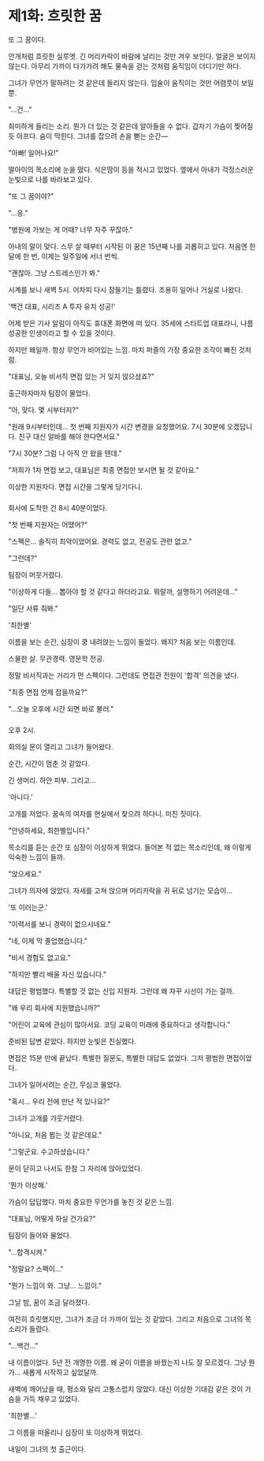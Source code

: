 # 제1화: 흐릿한 꿈

또 그 꿈이다.

안개처럼 흐릿한 실루엣. 긴 머리카락이 바람에 날리는 것만 겨우 보인다. 얼굴은 보이지 않는다. 아무리 가까이 다가가려 해도 물속을 걷는 것처럼 움직임이 더디기만 하다.

그녀가 무언가 말하려는 것 같은데 들리지 않는다. 입술이 움직이는 것만 어렴풋이 보일 뿐.

"...건..."

희미하게 들리는 소리. 뭔가 더 있는 것 같은데 알아들을 수 없다. 갑자기 가슴이 찢어질 듯 아프다. 숨이 막힌다. 그녀를 잡으려 손을 뻗는 순간—

"아빠! 일어나요!"

딸아이의 목소리에 눈을 떴다. 식은땀이 등을 적시고 있었다. 옆에서 아내가 걱정스러운 눈빛으로 나를 바라보고 있다.

"또 그 꿈이야?"

"...응."

"병원에 가보는 게 어때? 너무 자주 꾸잖아."

아내의 말이 맞다. 스무 살 때부터 시작된 이 꿈은 15년째 나를 괴롭히고 있다. 처음엔 한 달에 한 번, 이제는 일주일에 서너 번씩.

"괜찮아. 그냥 스트레스인가 봐."

시계를 보니 새벽 5시. 어차피 다시 잠들기는 틀렸다. 조용히 일어나 거실로 나왔다.

'백건 대표, 시리즈 A 투자 유치 성공!'

어제 받은 기사 알림이 아직도 휴대폰 화면에 떠 있다. 35세에 스타트업 대표라니, 나름 성공한 인생이라고 할 수 있을 것이다.

하지만 왜일까. 항상 무언가 비어있는 느낌. 마치 퍼즐의 가장 중요한 조각이 빠진 것처럼.

"대표님, 오늘 비서직 면접 있는 거 잊지 않으셨죠?"

출근하자마자 팀장이 물었다.

"아, 맞다. 몇 시부터지?"

"원래 9시부터인데... 첫 번째 지원자가 시간 변경을 요청했어요. 7시 30분에 오겠답니다. 친구 대신 알바를 해야 한다면서요."

"7시 30분? 그럼 나 아직 안 왔을 텐데."

"저희가 1차 면접 보고, 대표님은 최종 면접만 보시면 될 것 같아요."

이상한 지원자다. 면접 시간을 그렇게 당기다니.

###

회사에 도착한 건 8시 40분이었다.

"첫 번째 지원자는 어땠어?"

"스펙은... 솔직히 최악이었어요. 경력도 없고, 전공도 관련 없고."

"그런데?"

팀장이 머뭇거렸다.

"이상하게 다들... 뽑아야 할 것 같다고 하더라고요. 뭐랄까, 설명하기 어려운데..."

"일단 서류 줘봐."

'최한별'

이름을 보는 순간, 심장이 쿵 내려앉는 느낌이 들었다. 왜지? 처음 보는 이름인데.

스물한 살. 무관경력. 영문학 전공.

정말 비서직과는 거리가 먼 스펙이다. 그런데도 면접관 전원이 '합격' 의견을 냈다.

"최종 면접 언제 잡을까요?"

"...오늘 오후에 시간 되면 바로 불러."

###

오후 2시.

회의실 문이 열리고 그녀가 들어왔다.

순간, 시간이 멈춘 것 같았다.

긴 생머리. 하얀 피부. 그리고...

'아니다.'

고개를 저었다. 꿈속의 여자를 현실에서 찾으려 하다니. 미친 짓이다.

"안녕하세요, 최한별입니다."

목소리를 듣는 순간 또 심장이 이상하게 뛰었다. 들어본 적 없는 목소리인데, 왜 이렇게 익숙한 느낌이 들까.

"앉으세요."

그녀가 의자에 앉았다. 자세를 고쳐 앉으며 머리카락을 귀 뒤로 넘기는 모습이...

'또 이러는군.'

"이력서를 보니 경력이 없으시네요."

"네, 이제 막 졸업했습니다."

"비서 경험도 없고요."

"하지만 빨리 배울 자신 있습니다."

대답은 평범했다. 특별할 것 없는 신입 지원자. 그런데 왜 자꾸 시선이 가는 걸까.

"왜 우리 회사에 지원했습니까?"

"어린이 교육에 관심이 많아서요. 코딩 교육이 미래에 중요하다고 생각합니다."

준비된 답변 같았다. 하지만 눈빛은 진실했다.

면접은 15분 만에 끝났다. 특별한 질문도, 특별한 대답도 없었다. 그저 평범한 면접이었다.

그녀가 일어서려는 순간, 무심코 물었다.

"혹시... 우리 전에 만난 적 있나요?"

그녀가 고개를 갸웃거렸다.

"아니요, 처음 뵙는 것 같은데요."

"그렇군요. 수고하셨습니다."

문이 닫히고 나서도 한참 그 자리에 앉아있었다.

'뭔가 이상해.'

가슴이 답답했다. 마치 중요한 무언가를 놓친 것 같은 느낌.

"대표님, 어떻게 하실 건가요?"

팀장이 들어와 물었다.

"...합격시켜."

"정말요? 스펙이..."

"뭔가 느낌이 와. 그냥... 느낌이."

그날 밤, 꿈이 조금 달라졌다.

여전히 흐릿했지만, 그녀가 조금 더 가까이 있는 것 같았다. 그리고 처음으로 그녀의 목소리가 들렸다.

"...백건..."

내 이름이었다. 5년 전 개명한 이름. 왜 굳이 이름을 바꿨는지 나도 잘 모르겠다. 그냥 뭔가... 새롭게 시작하고 싶었달까.

새벽에 깨어났을 때, 평소와 달리 고통스럽지 않았다. 대신 이상한 기대감 같은 것이 가슴을 가득 채우고 있었다.

'최한별...'

그 이름을 떠올리니 심장이 또 이상하게 뛰었다.

내일이 그녀의 첫 출근이다.